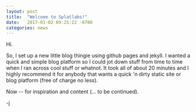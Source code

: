 ```yaml
---
layout: post
title:  "Welcome to Splatlabs!"
date:   2017-01-02 09:25:22 -0700
categories: news
---
```

Hi.

So, I set up a new little blog thingie using github pages and jekyll. I wanted a quick and simple blog platform so I could jot down stuff from time to time when I ran across cool stuff or whatnot. It took all of about 20 minutes and I highly recommend it for anybody that wants a quick 'n dirty static site or blog platform (free of charge no less).

Now -- for inspiration and content (... to be continued).

-j

